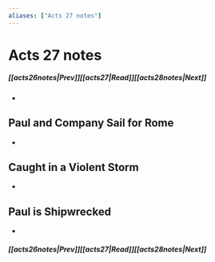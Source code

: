 ```yaml
---
aliases: ["Acts 27 notes"]
---
```

# Acts 27 notes
##### <span class=arrow-left></span>[[acts26notes|Prev]]<span class=navigation-separator></span>[[acts27|Read]]<span class=navigation-separator></span>[[acts28notes|Next]]<span class=arrow-right></span>
- 
## Paul and Company Sail for Rome
- 
## Caught in a Violent Storm
- 
## Paul is Shipwrecked
- 
##### <span class=arrow-left></span>[[acts26notes|Prev]]<span class=navigation-separator></span>[[acts27|Read]]<span class=navigation-separator></span>[[acts28notes|Next]]<span class=arrow-right></span>